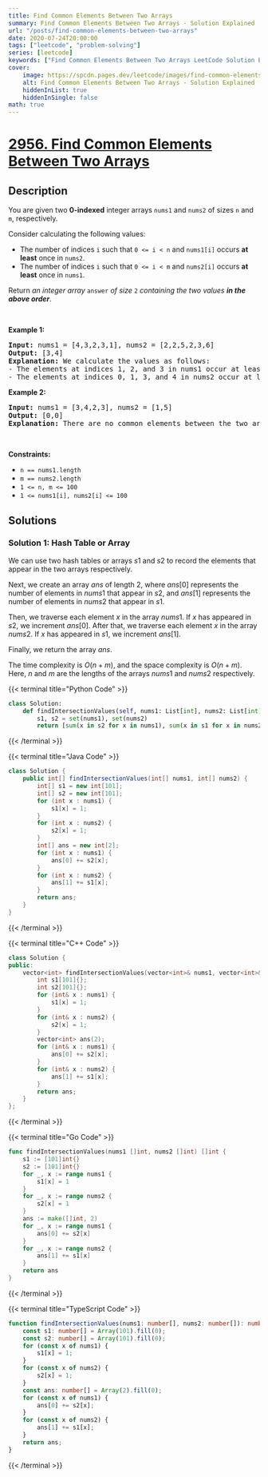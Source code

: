 ```yaml
---
title: Find Common Elements Between Two Arrays
summary: Find Common Elements Between Two Arrays - Solution Explained
url: "/posts/find-common-elements-between-two-arrays"
date: 2020-07-24T20:00:00
tags: ["leetcode", "problem-solving"]
series: [leetcode]
keywords: ["Find Common Elements Between Two Arrays LeetCode Solution Explained in all languages", "2956", "leetcode question 2956", "Find Common Elements Between Two Arrays", "LeetCode", "leetcode solution in Python3 C++ Java Go PHP Ruby Swift TypeScript Rust C# JavaScript C", "GeeksforGeeks", "InterviewBit", "Coding Ninjas", "HackerRank", "HackerEarth", "CodeChef", "TopCoder", "AlgoExpert", "freeCodeCamp", "Codeforces", "GitHub", "AtCoder", "Samir Paul"]
cover:
    image: https://spcdn.pages.dev/leetcode/images/find-common-elements-between-two-arrays.webp
    alt: Find Common Elements Between Two Arrays - Solution Explained
    hiddenInList: true
    hiddenInSingle: false
math: true
---
```



# [2956. Find Common Elements Between Two Arrays](https://leetcode.com/problems/find-common-elements-between-two-arrays)


## Description

<p>You are given two <strong>0-indexed</strong> integer arrays <code>nums1</code> and <code>nums2</code> of sizes <code>n</code> and <code>m</code>, respectively.</p>

<p>Consider calculating the following values:</p>

<ul>
	<li>The number of indices <code>i</code> such that <code>0 &lt;= i &lt; n</code> and <code>nums1[i]</code> occurs <strong>at least</strong> once in <code>nums2</code>.</li>
	<li>The number of indices <code>i</code> such that <code>0 &lt;= i &lt; m</code> and <code>nums2[i]</code> occurs <strong>at least</strong> once in <code>nums1</code>.</li>
</ul>

<p>Return <em>an integer array </em><code>answer</code><em> of size </em><code>2</code><em> containing the two values <strong>in the above order</strong></em>.</p>

<p>&nbsp;</p>
<p><strong class="example">Example 1:</strong></p>

<pre>
<strong>Input:</strong> nums1 = [4,3,2,3,1], nums2 = [2,2,5,2,3,6]
<strong>Output:</strong> [3,4]
<strong>Explanation:</strong> We calculate the values as follows:
- The elements at indices 1, 2, and 3 in nums1 occur at least once in nums2. So the first value is 3.
- The elements at indices 0, 1, 3, and 4 in nums2 occur at least once in nums1. So the second value is 4.
</pre>

<p><strong class="example">Example 2:</strong></p>

<pre>
<strong>Input:</strong> nums1 = [3,4,2,3], nums2 = [1,5]
<strong>Output:</strong> [0,0]
<strong>Explanation:</strong> There are no common elements between the two arrays, so the two values will be 0.
</pre>

<p>&nbsp;</p>
<p><strong>Constraints:</strong></p>

<ul>
	<li><code>n == nums1.length</code></li>
	<li><code>m == nums2.length</code></li>
	<li><code>1 &lt;= n, m &lt;= 100</code></li>
	<li><code>1 &lt;= nums1[i], nums2[i] &lt;= 100</code></li>
</ul>

## Solutions

### Solution 1: Hash Table or Array

We can use two hash tables or arrays $s1$ and $s2$ to record the elements that appear in the two arrays respectively.

Next, we create an array $ans$ of length $2$, where $ans[0]$ represents the number of elements in $nums1$ that appear in $s2$, and $ans[1]$ represents the number of elements in $nums2$ that appear in $s1$.

Then, we traverse each element $x$ in the array $nums1$. If $x$ has appeared in $s2$, we increment $ans[0]$. After that, we traverse each element $x$ in the array $nums2$. If $x$ has appeared in $s1$, we increment $ans[1]$.

Finally, we return the array $ans$.

The time complexity is $O(n + m)$, and the space complexity is $O(n + m)$. Here, $n$ and $m$ are the lengths of the arrays $nums1$ and $nums2$ respectively.

<!-- tabs:start -->

{{< terminal title="Python Code" >}}
```python
class Solution:
    def findIntersectionValues(self, nums1: List[int], nums2: List[int]) -> List[int]:
        s1, s2 = set(nums1), set(nums2)
        return [sum(x in s2 for x in nums1), sum(x in s1 for x in nums2)]
```
{{< /terminal >}}

{{< terminal title="Java Code" >}}
```java
class Solution {
    public int[] findIntersectionValues(int[] nums1, int[] nums2) {
        int[] s1 = new int[101];
        int[] s2 = new int[101];
        for (int x : nums1) {
            s1[x] = 1;
        }
        for (int x : nums2) {
            s2[x] = 1;
        }
        int[] ans = new int[2];
        for (int x : nums1) {
            ans[0] += s2[x];
        }
        for (int x : nums2) {
            ans[1] += s1[x];
        }
        return ans;
    }
}
```
{{< /terminal >}}

{{< terminal title="C++ Code" >}}
```cpp
class Solution {
public:
    vector<int> findIntersectionValues(vector<int>& nums1, vector<int>& nums2) {
        int s1[101]{};
        int s2[101]{};
        for (int& x : nums1) {
            s1[x] = 1;
        }
        for (int& x : nums2) {
            s2[x] = 1;
        }
        vector<int> ans(2);
        for (int& x : nums1) {
            ans[0] += s2[x];
        }
        for (int& x : nums2) {
            ans[1] += s1[x];
        }
        return ans;
    }
};
```
{{< /terminal >}}

{{< terminal title="Go Code" >}}
```go
func findIntersectionValues(nums1 []int, nums2 []int) []int {
	s1 := [101]int{}
	s2 := [101]int{}
	for _, x := range nums1 {
		s1[x] = 1
	}
	for _, x := range nums2 {
		s2[x] = 1
	}
	ans := make([]int, 2)
	for _, x := range nums1 {
		ans[0] += s2[x]
	}
	for _, x := range nums2 {
		ans[1] += s1[x]
	}
	return ans
}
```
{{< /terminal >}}

{{< terminal title="TypeScript Code" >}}
```ts
function findIntersectionValues(nums1: number[], nums2: number[]): number[] {
    const s1: number[] = Array(101).fill(0);
    const s2: number[] = Array(101).fill(0);
    for (const x of nums1) {
        s1[x] = 1;
    }
    for (const x of nums2) {
        s2[x] = 1;
    }
    const ans: number[] = Array(2).fill(0);
    for (const x of nums1) {
        ans[0] += s2[x];
    }
    for (const x of nums2) {
        ans[1] += s1[x];
    }
    return ans;
}
```
{{< /terminal >}}

<!-- tabs:end -->

<!-- end -->
